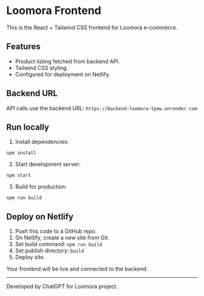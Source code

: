 # Loomora Frontend

This is the React + Tailwind CSS frontend for Loomora e-commerce.

## Features
- Product listing fetched from backend API.
- Tailwind CSS styling.
- Configured for deployment on Netlify.

## Backend URL
API calls use the backend URL: `https://backend-loomora-tpew.onrender.com`

## Run locally

1. Install dependencies:
```
npm install
```

2. Start development server:
```
npm start
```

3. Build for production:
```
npm run build
```

## Deploy on Netlify

1. Push this code to a GitHub repo.
2. On Netlify, create a new site from Git.
3. Set build command: `npm run build`
4. Set publish directory: `build`
5. Deploy site.

Your frontend will be live and connected to the backend.

---
Developed by ChatGPT for Loomora project.